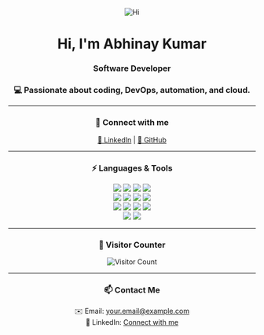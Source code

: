 <p align="center">
  <img src="https://img.shields.io/badge/Hi!-👋-ff69b4" alt="Hi">
</p>

<h1 align="center">Hi, I'm Abhinay Kumar</h1>

<h3 align="center">Software Developer<h3>

<p align="center">💻 Passionate about coding, DevOps, automation, and cloud.</p>


---

<h3 align="center">🔗 Connect with me</h3>
<p align="center">
  <a href="https://www.linkedin.com/in/YOUR_LINKEDIN/">💼 LinkedIn</a> |
  <a href="https://github.com/abhinyaay">🐙 GitHub</a>
</p>

---

<h3 align="center">⚡ Languages & Tools</h3>
<p align="center">
  <!-- Row 1 -->
  <img src="https://img.shields.io/badge/Python-3776AB?style=for-the-badge&logo=python&logoColor=white">
  <img src="https://img.shields.io/badge/C-00599C?style=for-the-badge&logo=c&logoColor=white">
  <img src="https://img.shields.io/badge/C++-00599C?style=for-the-badge&logo=c%2B%2B&logoColor=white">
  <img src="https://img.shields.io/badge/SQL-4479A1?style=for-the-badge&logo=mysql&logoColor=white">
  <br>
  <!-- Row 2 -->
  <img src="https://img.shields.io/badge/Bash-4EAA25?style=for-the-badge&logo=gnu-bash&logoColor=white">
  <img src="https://img.shields.io/badge/Shell-121011?style=for-the-badge&logo=gnu-bash&logoColor=white">
  <img src="https://img.shields.io/badge/Linux-FCC624?style=for-the-badge&logo=linux&logoColor=black">
  <img src="https://img.shields.io/badge/AWS-232F3E?style=for-the-badge&logo=amazonaws&logoColor=white">
  <br>
  <!-- Row 3 -->
  <img src="https://img.shields.io/badge/Jenkins-D24939?style=for-the-badge&logo=jenkins&logoColor=white">
  <img src="https://img.shields.io/badge/Docker-2496ED?style=for-the-badge&logo=docker&logoColor=white">
  <img src="https://img.shields.io/badge/Kubernetes-326CE5?style=for-the-badge&logo=kubernetes&logoColor=white">
  <img src="https://img.shields.io/badge/Terraform-623CE4?style=for-the-badge&logo=terraform&logoColor=white">
  <br>
  <!-- Row 4 -->
  <img src="https://img.shields.io/badge/Git-F05032?style=for-the-badge&logo=git&logoColor=white">
  <img src="https://img.shields.io/badge/Vim-019733?style=for-the-badge&logo=vim&logoColor=white">
</p>

---

<h3 align="center">👀 Visitor Counter</h3>
<p align="center">
  <img src="https://komarev.com/ghpvc/?username=abhinyaay&color=blue&count=1782" alt="Visitor Count">
</p>

---

<h3 align="center">📫 Contact Me</h3>
<p align="center">
  ✉️ Email: <a href="mailto:your.email@example.com">your.email@example.com</a><br>
  💬 LinkedIn: <a href="https://www.linkedin.com/in/YOUR_LINKEDIN/">Connect with me</a>
</p>

